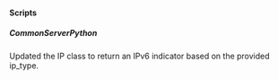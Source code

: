 
#### Scripts

##### CommonServerPython
Updated the IP class to return an IPv6 indicator based on the provided ip_type.